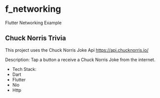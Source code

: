 # f_networking

Flutter Networking Example

## Chuck Norris Trivia

This project uses the Chuck Norris Joke Api
https://api.chucknorris.io/

Description: Tap a button a receive a Chuck Norris Joke from the internet.

* Tech Stack:
* Dart
* Flutter
* Nio
* Http

